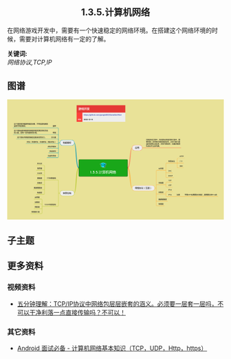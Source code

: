<h2 align="center">1.3.5.计算机网络</h2>
<p>
在网络游戏开发中，需要有一个快速稳定的网络环境。在搭建这个网络环境的时候，需要对计算机网络有一定的了解。
</p>

**关键词:**<br/>
*网络协议,TCP,IP*

## 图谱
![图片加载中...](../exports/1.3.5.计算机网络.png?raw=true)

## 子主题

## 更多资料
### 视频资料
* [五分钟理解：TCP/IP协议中网络包层层嵌套的涵义。必须要一层套一层吗，不可以干净利落一点直接传输吗？不可以！](https://www.youtube.com/watch?v=3pnTsaLTSwc)
### 其它资料
* [Android 面试必备 - 计算机网络基本知识（TCP，UDP，Http，https）](https://cloud.tencent.com/developer/article/1572109)